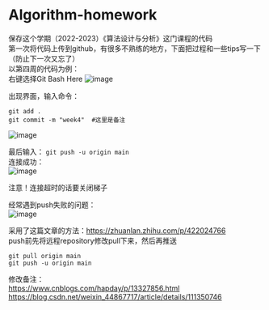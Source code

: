 # Algorithm-homework
  保存这个学期（2022-2023）《算法设计与分析》这门课程的代码    
  第一次将代码上传到github，有很多不熟练的地方，下面把过程和一些tips写一下（防止下一次又忘了）   
  以第四周的代码为例：  
  右键选择Git Bash Here
  ![image](https://github.com/howareyouandyou/Algorithm-homework/assets/99010752/26e7c63e-9e8c-4574-b08c-fd4b66d401fa)

  出现界面，输入命令： 
  ```
  git add .    
  git commit -m "week4"  #这里是备注  
 ```
  ![image](https://github.com/howareyouandyou/Algorithm-homework/assets/99010752/5b429067-b1d1-4343-b03b-4250f6cd92a7)  
  
  最后输入：
  `git push -u origin main`  
  连接成功：  
  ![image](https://github.com/howareyouandyou/Algorithm-homework/assets/99010752/25609268-cd4a-4ce2-a380-d37125fb56cf)  
  
  注意！连接超时的话要关闭梯子  
  
  经常遇到push失败的问题：  
  ![image](https://github.com/howareyouandyou/Algorithm-homework/assets/99010752/e3dce707-cb39-4a69-b256-392c2c8ee940)  
  
  采用了这篇文章的方法：https://zhuanlan.zhihu.com/p/422024766  
  push前先将远程repository修改pull下来，然后再推送  
  ```
  git pull origin main   
  git push -u origin main
  ```
  
  修改备注：  
  https://www.cnblogs.com/hapday/p/13327856.html  
  https://blog.csdn.net/weixin_44867717/article/details/111350746

